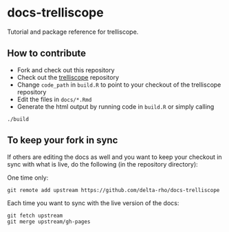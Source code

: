 docs-trelliscope
===========

Tutorial and package reference for trelliscope.

## How to contribute

- Fork and check out this repository
- Check out the [trelliscope](https://github.com/delta-rho/trelliscope) repository
- Change `code_path` in `build.R` to point to your checkout of the trelliscope repository
- Edit the files in `docs/*.Rmd`
- Generate the html output by running code in `build.R` or simply calling

```
./build
```

## To keep your fork in sync

If others are editing the docs as well and you want to keep your checkout in sync with what is live, do the following (in the repository directory):

One time only:

```
git remote add upstream https://github.com/delta-rho/docs-trelliscope
```

Each time you want to sync with the live version of the docs:

```
git fetch upstream
git merge upstream/gh-pages
```
